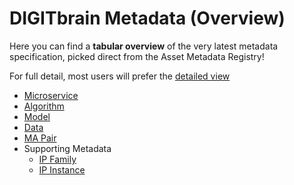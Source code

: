# DIGITbrain Metadata (Overview)

Here you can find a **tabular overview** of the very latest metadata
specification, picked direct from the Asset Metadata Registry!

For full detail, most users will prefer the [detailed view](/attributes)

- [Microservice](microservice)
- [Algorithm](algorithm)
- [Model](model)
- [Data](data)
- [MA Pair](ma_pair)
- Supporting Metadata
    - [IP Family](ip_family)
    - [IP Instance](ip_instance)
